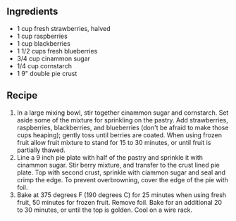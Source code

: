 Ingredients
-----------

* 1 cup fresh strawberries, halved
* 1 cup raspberries
* 1 cup blackberries
* 1 1/2 cups fresh blueberries
* 3/4 cup cinammon sugar
* 1/4 cup cornstarch
* 1 9" double pie crust

Recipe
------

1. In a large mixing bowl, stir together cinammon sugar and cornstarch. Set
   aside some of the mixture for sprinkling on the pastry. Add strawberries,
   raspberries, blackberries, and blueberries (don't be afraid to make those cups
   heaping); gently toss until berries are coated. When using frozen fruit allow
   fruit mixture to stand for 15 to 30 minutes, or until fruit is partially
   thawed.
2. Line a 9 inch pie plate with half of the pastry and sprinkle it with
   cinammon sugar. Stir berry mixture, and transfer to the crust lined pie plate.
   Top with second crust, sprinkle with ciammon sugar and seal and crimp the edge.
   To prevent overbrowning, cover the edge of the pie with foil.
3. Bake at 375 degrees F (190 degrees C) for 25 minutes when using fresh fruit,
   50 minutes for frozen fruit. Remove foil. Bake for an additional 20 to 30
   minutes, or until the top is golden. Cool on a wire rack.

